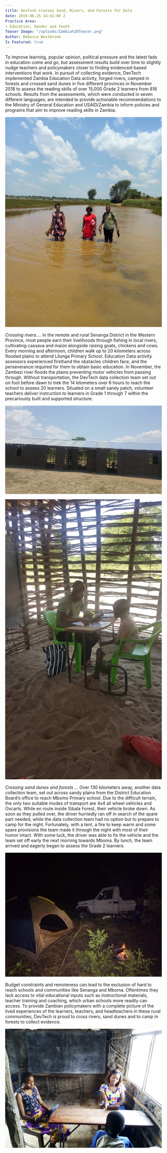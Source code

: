 ```yaml
---
title: DevTech Crosses Sand, Rivers, and Forests for Data
date: 2019-06-25 14:41:00 Z
Practice Area:
- Education, Gender and Youth
Teaser Image: "/uploads/Zambia%20Teaser.png"
Author: Rebecca Westbrook
Is Featured: true
---
```


To improve learning, popular opinion, political pressure and the latest fads in education come and go, but assessment results build over time to slightly nudge teachers and policymakers closer to finding evidenced-based interventions that work. In pursuit of collecting evidence, DevTech implemented Zambia Education Data activity, forged rivers, camped in forests and crossed sand dunes in five different provinces in November 2018 to assess the reading skills of over 15,000 Grade 2 learners from 816 schools.  Results from the assessments, which were conducted in seven different languages, are intended to provide actionable recommendations to the Ministry of General Education and USAID/Zambia to inform policies and programs that aim to improve reading skills in Zambia. 

![Zambia 2.jpg](/uploads/Zambia%202.jpg)

*Crossing rivers….* In the remote and rural Senanga District in the Western Province, most people earn their livelihoods through fishing in local rivers, cultivating cassava and maize alongside raising goats, chickens and cows. Every morning and afternoon, children walk up to 20 kilometers across flooded plains to attend Lilunga Primary School. Education Data activity assessors experienced firsthand the obstacles children face, and the perseverance required for them to obtain basic education.  In November, the Zambezi river floods the plains preventing motor vehicles from passing through. Without transportation, the DevTech data collection team set out on foot before dawn to trek the 14 kilometers over 6 hours to reach the school to assess 20 learners.  Situated on a small sandy patch, volunteer teachers deliver instruction to learners in Grade 1 through 7 within the precariously built and supported structure.
 
![Zambia 3.jpg](/uploads/Zambia%203.jpg)

![Zambia 4.jpg](/uploads/Zambia%204.jpg)

*Crossing sand dunes and forests* … Over 130 kilometers away, another data collection team, set out across sandy plains from the District Education Board’s office to reach Mbomo Primary school. Due to the difficult terrain, the only two suitable modes of transport are 4x4 all wheel vehicles and Oxcarts. While en route inside Sibala Forest, their vehicle broke down. As soon as they pulled over, the driver hurriedly ran off in search of the spare part needed, while the data collection team had no option but to prepare to camp for the night. Fortunately, with a tent, a fire to keep warm and some spare provisions the team made it through the night with most of their humor intact. With some luck, the driver was able to fix the vehicle and the team set off early the next morning towards Mboma. By lunch, the team arrived and eagerly began to assess the Grade 2 learners. 

![Zambia 5.jpg](/uploads/Zambia%205.jpg)

Budget constraints and remoteness can lead to the exclusion of hard to reach schools and communities like Senanga and Mboma. Oftentimes they lack access to vital educational inputs such as instructional materials, teacher training and coaching, which urban schools more readily can access.  To provide Zambian policymakers with a complete picture of the lived experiences of the learners, teachers, and headteachers in these rural communities, DevTech is proud to cross rivers, sand dunes and to camp in forests to collect evidence. 

![Zambia 6.png](/uploads/Zambia%206.png)